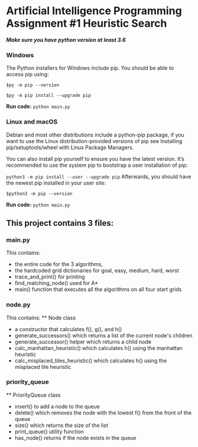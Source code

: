 # Artificial Intelligence Programming Assignment #1 Heuristic Search

***Make sure you have python version at least 3.6***
### Windows
The Python installers for Windows include pip. 
You should be able to access pip using:

`$py -m pip --version`


`$py -m pip install --upgrade pip`


**Run code:**
`python main.py`

### Linux and macOS
Debian and most other distributions include a python-pip package, if you want to use the Linux distribution-provided versions of pip see Installing pip/setuptools/wheel with Linux Package Managers.

You can also install pip yourself to ensure you have the latest version. It’s recommended to use the system pip to bootstrap a user installation of pip:

`python3 -m pip install --user --upgrade pip`
Afterwards, you should have the newest pip installed in your user site:

`$python3 -m pip --version`

**Run code:**
`python main.py`
## This project contains 3 files:
### main.py
This contains:
* the entire code for the 3 algorithms, <br>
* the hardcoded grid dictionaries for goal, easy, medium, hard, worst <br>
* trace_and_print() for printing
* find_matching_node() used for A*
* main() function that executes all the algorithms on all four start grids


### node.py
This contains:
** Node class
* a constructor that calculates f(), g(), and h() <br>
* generate_successors() which returns a list of the current node's children <br>
* generate_successor() helper which returns a child node
* calc_manhattan_heuristic() which calculates h() using the manhattan heuristic
* calc_misplaced_tiles_heuristic() which calculates h() using the misplaced tile heuristic

### priority_queue
** PriorityQueue class
* insert() to add a node to the queue
* delete() which removes the node with the lowest f() from the front of the queue
* size() which returns the size of the list
* print_queue() utility function
* has_node() returns if the node exists in the queue
